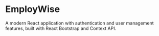 # EmployWise
A modern React application with authentication and user management features, built with React Bootstrap and Context API.
